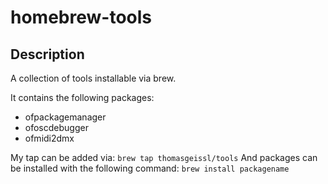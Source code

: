 # homebrew-tools

## Description
A collection of tools installable via brew.

It contains the following packages: 
* ofpackagemanager
* ofoscdebugger
* ofmidi2dmx

My tap can be added via: `brew tap thomasgeissl/tools`
And packages can be installed with the following command: `brew install packagename`
